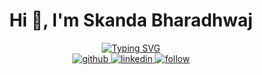 <h1 align="center"> Hi 👋, I'm Skanda Bharadhwaj</h1>

<div align="center">
  <a href="https://git.io/typing-svg"><img src="https://readme-typing-svg.herokuapp.com?font=Fira+Code&weight=700&pause=1000&background=0000001F&center=true&vCenter=true&lines=Penetration+Tester;CTF+player;Full+Stack+Developer;ML+enthusiast;Programmer" alt="Typing SVG" /></a>
</div>

<div>
  <div align="center">
  <!-- Github link -->
    <a href="https://github.com/Sbj3333" target="_blank">
      <img src=https://img.shields.io/badge/github-%232E3440.svg?&style=for-the-badge&logo=github&logoColor=white alt=github style="margin-bottom: 5px;" />
    </a>
    <!-- Linkedin Link -->
    <a href="https://www.linkedin.com/in/skanda-bharadhwaj-998062228/" target="_blank">
      <img src=https://img.shields.io/badge/linkedin-%232E3440.svg?&style=for-the-badge&logo=linkedin&logoColor=white alt=linkedin style="margin-bottom: 5px;" />
    </a>
    <a href="">
      <img src=https://img.shields.io/badge/follow-%232E87FB.svg?&style=for-the-badge&logo=&logoColor=white alt=follow style="margin-bottom: 5px;" />
    </a>
  </div>
</div>
